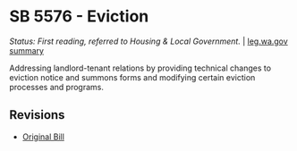 # SB 5576 - Eviction
*Status: First reading, referred to Housing & Local Government.* | [leg.wa.gov summary](https://app.leg.wa.gov/billsummary?BillNumber=5576&Year=2021)

Addressing landlord-tenant relations by providing technical changes to eviction notice and summons forms and modifying certain eviction processes and programs.

## Revisions
* [Original Bill](1/)